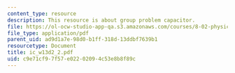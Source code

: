 ```yaml
---
content_type: resource
description: This resource is about group problem capacitor.
file: https://ol-ocw-studio-app-qa.s3.amazonaws.com/courses/8-02-physics-ii-electricity-and-magnetism-spring-2007/c9e71cf97f57e02202094c53e8b8f89c_ic_w13d2_2.pdf
file_type: application/pdf
parent_uid: ad9d1a7e-98d0-b1ff-318d-13ddbf7639b1
resourcetype: Document
title: ic_w13d2_2.pdf
uid: c9e71cf9-7f57-e022-0209-4c53e8b8f89c
---
```


